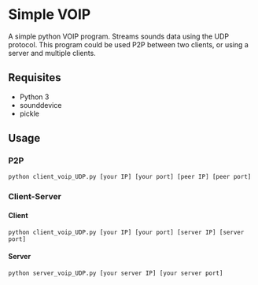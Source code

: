 # Simple VOIP

A simple python VOIP program. Streams sounds data using the UDP protocol. 
This program could be used P2P between two clients, or using a server and multiple clients.

## Requisites
* Python 3
* sounddevice
* pickle

## Usage

### P2P
`python client_voip_UDP.py [your IP] [your port] [peer IP] [peer port]`

### Client-Server

#### Client
`python client_voip_UDP.py [your IP] [your port] [server IP] [server port]`
#### Server
`python server_voip_UDP.py [your server IP] [your server port]`